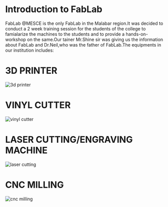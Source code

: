 
# Introduction to FabLab


FabLab @MESCE is the only FabLab in the Malabar region.It was decided to conduct a 2 week training session for the students of the college to famialarize the machines to the students and to provide a hands-on-workshop on the same.Our tainer Mr.Shine sir was giving us the information about FabLab and Dr.Neil,who was the father of FabLab.The equipments in our institution includes:


# 3D PRINTER

![3d printer](https://user-images.githubusercontent.com/32705189/31859872-70bf03f2-b6c6-11e7-9117-6b3566883ea2.jpg)

# VINYL CUTTER
![vinyl cutter](https://user-images.githubusercontent.com/32705189/31860256-53764714-b6cc-11e7-90f8-56a6395ea70f.jpg)

# LASER CUTTING/ENGRAVING MACHINE
![laser cutting](https://user-images.githubusercontent.com/32705189/31860269-aedeeff2-b6cc-11e7-964c-3511de16534e.jpg)

# CNC MILLING
![cnc milling](https://user-images.githubusercontent.com/32705189/31860328-23478250-b6cd-11e7-9fb1-0a3fb353cdc0.jpg)


